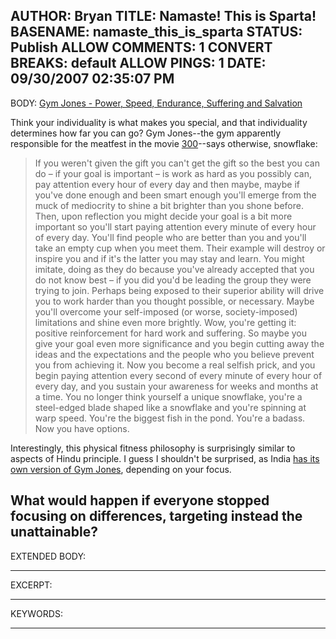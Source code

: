 AUTHOR: Bryan
TITLE: Namaste! This is Sparta!
BASENAME: namaste_this_is_sparta
STATUS: Publish
ALLOW COMMENTS: 1
CONVERT BREAKS: __default__
ALLOW PINGS: 1
DATE: 09/30/2007 02:35:07 PM
-----
BODY:
<a title="Gym Jones - Power, Speed, Endurance, Suffering and Salvation" href="http://www.gymjones.com/">Gym Jones - Power, Speed, Endurance, Suffering and Salvation</a>

Think  your individuality is what makes you special, and that individuality determines how far you can go? Gym Jones--the gym apparently responsible for the meatfest in the movie <a href="http://www.youtube.com/watch?v=TG6FZZY9ciA">300</a>--says otherwise, snowflake:
<blockquote>
If you weren't given the gift you can't get the gift so the best you can do – if your goal is important – is work as hard as you possibly can, pay attention every hour of every day and then maybe, maybe if you've done enough and been smart enough you'll emerge from the muck of mediocrity to shine a bit brighter than you shone before. Then, upon reflection you might decide your goal is a bit more important so you'll start paying attention every minute of every hour of every day. You'll find people who are better than you and you'll take an empty cup when you meet them. Their example will destroy or inspire you and if it's the latter you may stay and learn. You might imitate, doing as they do because you've already accepted that you do not know best – if you did you'd be leading the group they were trying to join. Perhaps being exposed to their superior ability will drive you to work harder than you thought possible, or necessary. Maybe you'll overcome your self-imposed (or worse, society-imposed) limitations and shine even more brightly. Wow, you're getting it: positive reinforcement for hard work and suffering. So maybe you give your goal even more significance and you begin cutting away the ideas and the expectations and the people who you believe prevent you from achieving it. Now you become a real selfish prick, and you begin paying attention every second of every minute of every hour of every day, and you sustain your awareness for weeks and months at a time. You no longer think yourself a unique snowflake, you're a steel-edged blade shaped like a snowflake and you're spinning at warp speed. You're the biggest fish in the pond. You're a badass. Now you have options.</blockquote>

Interestingly, this physical fitness philosophy is surprisingly similar to aspects of Hindu principle. I guess I shouldn't be surprised, as India <a href="http://www.youtube.com/watch?v=QT8zcT7sbMk">has its own version of Gym Jones</a>, depending on your focus.

What would happen if everyone stopped focusing on differences, targeting instead the unattainable?
-----
EXTENDED BODY:

-----
EXCERPT:

-----
KEYWORDS:

-----


